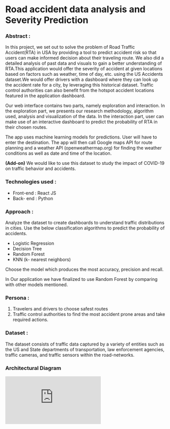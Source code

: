 # Road accident data analysis and Severity Prediction


### Abstract :
In this project, we set out to solve the problem of Road Traffic Accident(RTA) in USA  by providing a tool to predict accident risk so that users can make informed decision about their traveling route. We also did a detailed analysis of past data and visuals to gain a better understanding of RTA.This application would offer the severity of accident at given locations based on factors such as weather, time of day, etc. using the US Accidents dataset.We would offer drivers with a dashboard where they can look up the accident rate for a city,
by leveraging this historical dataset. Traffic control authorities can also benefit from the hotspot accident locations
featured in the application dashboard.

Our web interface contains two parts, namely exploration and interaction. In the exploration part, we presents our research methodology, algorithm used, analysis and visualization of the data. In the interaction part, user can make use of an interactive dashboard to predict the probability of RTA in their chosen routes.

The app uses machine learning models for predictions. User will have to enter the destination. The app will then call Google maps API for route planning and a weather API (openweathermap.org) for finding the weather conditions as well as date and time of the location.

**(Add-on)** We would like to use this dataset to study the impact of COVID-19 on traffic behavior and accidents.


### Technologies used :

* Front-end : React JS
* Back- end : Python 


### Approach :
Analyze the dataset to create dashboards to understand traffic distributions in cities.
Use the below classification algorithms to predict the probability of accidents.
* Logistic Regression 
* Decision Tree
* Random Forest
* KNN (k- nearest neighbors)

Choose the model which produces the most accuracy, precision and recall.

In Our application we have finalized to use Random Forest by comparing with other models mentioned.

### Persona :
1. Travelers and drivers to choose safest routes
2. Traffic control authorities to find the most accident prone areas and take required actions.


### Dataset : 
The dataset consists of traffic data captured by a variety of entities such as the US and State departments
of transportation, law enforcement agencies, traffic cameras, and traffic sensors within the road-networks.

### Architectural Diagram
![Architectural Diagram](https://github.com/SJSUSpring21/Road-accident-data-analysis-severity-prediction/files/6444619/Architectural.Diagram.pdf)
